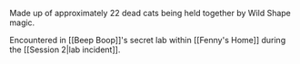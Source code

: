 Made up of approximately 22 dead cats being held together by Wild Shape magic.

Encountered in [[Beep Boop]]'s secret lab within [[Fenny's Home]] during the [[Session 2|lab incident]].